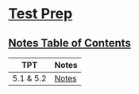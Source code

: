 # <u> Test Prep </u>
## <u> Notes Table of Contents </u>
| TPT | Notes |
| - | - |
| 5.1 & 5.2 | [Notes]() |
